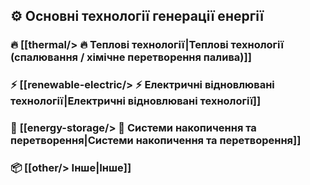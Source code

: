 ## ⚙️ Основні технології генерації енергії

### 🔥 **[[thermal/> 🔥 Теплові технології|Теплові технології (спалювання / хімічне перетворення палива)]]**

### ⚡ **[[renewable-electric/> ⚡ Електричні відновлювані технології|Електричні відновлювані технології]]**

### 🔋 **[[energy-storage/> 🔋 Системи накопичення та перетворення|Системи накопичення та перетворення]]**

### 📦 **[[other/> Інше|Інше]]**